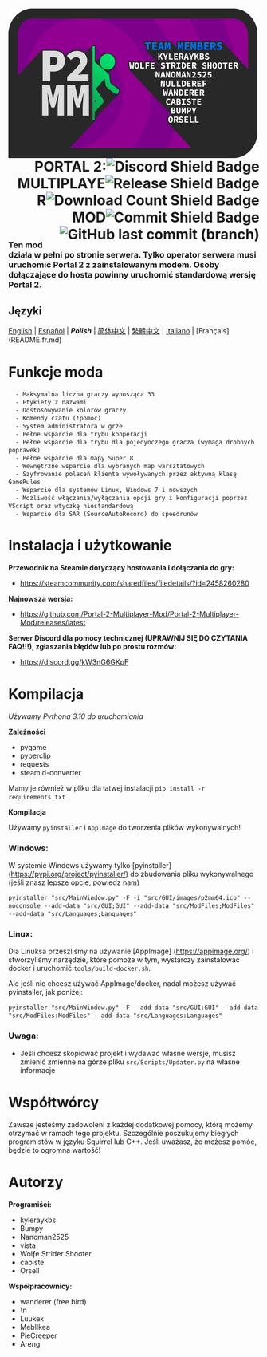 <h1>
  <img src="https://github.com/Portal-2-Multiplayer-Mod/P2MM-ART/blob/e56d8c209eb3f143bb0607dc1e59730e517ecca6/Banners/P2MMBannerREADME.png" alt="P2MMBannerREADME" width="500" height="300" align="left">
  <a href="https://discord.gg/nXRygGNxyK">
    <img src="https://img.shields.io/discord/839651379034193920?color=blue&label=Discord%20Users&style=for-the-badge&logo=discord&logoWidth=20" alt="Discord Shield Badge" align="right">
  </a>
  <br>
  <a href="https://github.com/Portal-2-Multiplayer-Mod/Portal-2-Multiplayer-Mod/releases/latest">
    <img src="https://img.shields.io/github/release-date/Portal-2-Multiplayer-Mod/Portal-2-Multiplayer-Mod?color=red&label=Latest%20Release&style=for-the-badge" alt="Release Shield Badge" align="right">
  </a>
  <br>
    <img src="https://img.shields.io/github/downloads/Portal-2-Multiplayer-Mod/Portal-2-Multiplayer-Mod/total?style=for-the-badge&label=TOTAL%20DOWNLOAD%20COUNT" alt="Download Count Shield Badge" align="right">
  </a>
  <br>
  <a href="https://github.com/Portal-2-Multiplayer-Mod/Portal-2-Multiplayer-Mod/commits/main">
    <img src="https://img.shields.io/github/last-commit/Portal-2-Multiplayer-Mod/Portal-2-Multiplayer-Mod?label=LAST%20COMMIT%20(MAIN)&style=for-the-badge" alt="Commit Shield Badge" align="right">
  </a>
  <br>
  <a href="https://github.com/Portal-2-Multiplayer-Mod/Portal-2-Multiplayer-Mod/commits/finalcleanup">
    <img alt="GitHub last commit (branch)" src="https://img.shields.io/github/last-commit/Portal-2-Multiplayer-Mod/Portal-2-Multiplayer-Mod/finalcleanup?style=for-the-badge&label=LAST%20COMMIT%20(FINALCLEANUP)&color=%2334a5eb" align="right">
  </a>
  <br>
  <br>
  <br>
  <p align="right">PORTAL 2: MULTIPLAYER MOD</p>
</h1>

### Ten mod działa w pełni po stronie serwera. Tylko operator serwera musi uruchomić Portal 2 z zainstalowanym modem. Osoby dołączające do hosta powinny uruchomić standardową wersję Portal 2.

## Języki

[English](README.md) | [Español](README.es.md) | **_Polish_** | [简体中文](README.zh-CN.md) | [繁體中文](README.zh-TW.md) | [Italiano](README.it.md) | [Français] (README.fr.md)

# Funkcje moda

```
  - Maksymalna liczba graczy wynosząca 33
  - Etykiety z nazwami
  - Dostosowywanie kolorów graczy
  - Komendy czatu (!pomoc)
  - System administratora w grze
  - Pełne wsparcie dla trybu kooperacji
  - Pełne wsparcie dla trybu dla pojedynczego gracza (wymaga drobnych poprawek)
  - Pełne wsparcie dla mapy Super 8
  - Wewnętrzne wsparcie dla wybranych map warsztatowych
  - Szyfrowanie poleceń klienta wywoływanych przez aktywną klasę GameRules
  - Wsparcie dla systemów Linux, Windows 7 i nowszych
  - Możliwość włączania/wyłączania opcji gry i konfiguracji poprzez VScript oraz wtyczkę niestandardową
  - Wsparcie dla SAR (SourceAutoRecord) do speedrunów
```

# Instalacja i użytkowanie

**Przewodnik na Steamie dotyczący hostowania i dołączania do gry:**

- <https://steamcommunity.com/sharedfiles/filedetails/?id=2458260280>

**Najnowsza wersja:**

- <https://github.com/Portal-2-Multiplayer-Mod/Portal-2-Multiplayer-Mod/releases/latest>

**Serwer Discord dla pomocy technicznej (UPRAWNIJ SIĘ DO CZYTANIA FAQ!!!), zgłaszania błędów lub po prostu rozmów:**

- <https://discord.gg/kW3nG6GKpF>


# Kompilacja

*Używamy Pythona 3.10 do uruchamiania*

**Zależności**
- pygame
- pyperclip
- requests
- steamid-converter

Mamy je również w pliku dla łatwej instalacji `pip install -r requirements.txt`

**Kompilacja**

Używamy `pyinstaller` i `AppImage` do tworzenia plików wykonywalnych!

### Windows:

W systemie Windows używamy tylko [pyinstaller] (https://pypi.org/project/pyinstaller/) do zbudowania pliku wykonywalnego (jeśli znasz lepsze opcje, powiedz nam)

```shell
pyinstaller "src/MainWindow.py" -F -i "src/GUI/images/p2mm64.ico" --noconsole --add-data "src/GUI;GUI" --add-data "src/ModFiles;ModFiles" --add-data "src/Languages;Languages"
```

### Linux:

Dla Linuksa przeszliśmy na używanie [AppImage] (https://appimage.org/) i stworzyliśmy narzędzie, które pomoże w tym, wystarczy zainstalować docker i uruchomić `tools/build-docker.sh`.

Ale jeśli nie chcesz używać AppImage/docker, nadal możesz używać pyinstaller, jak poniżej:

```shell
pyinstaller "src/MainWindow.py" -F --add-data "src/GUI:GUI" --add-data "src/ModFiles:ModFiles" --add-data "src/Languages:Languages"
```

### Uwaga:

- Jeśli chcesz skopiować projekt i wydawać własne wersje, musisz zmienić zmienne na górze pliku `src/Scripts/Updater.py` na własne informacje


# Współtwórcy

Zawsze jesteśmy zadowoleni z każdej dodatkowej pomocy, którą możemy otrzymać w ramach tego projektu. Szczególnie poszukujemy biegłych programistów w języku Squirrel lub C++. Jeśli uważasz, że możesz pomóc, będzie to ogromna wartość!

# Autorzy

**Programiści:**

- kyleraykbs
- Bumpy
- Nanoman2525
- vista
- Wolƒe Strider Shoσter
- cabiste
- Orsell

**Współpracownicy:**

- wanderer (free bird)
- \n
- Luukex
- MeblIkea
- PieCreeper
- Areng